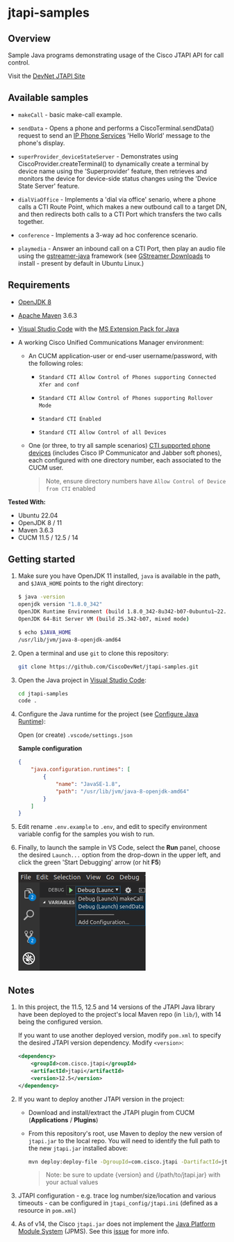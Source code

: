 # jtapi-samples

## Overview

Sample Java programs demonstrating usage of the Cisco JTAPI API for call control.

Visit the [DevNet JTAPI Site](https://developer.cisco.com/site/jtapi)

## Available samples

- `makeCall` - basic make-call example.

- `sendData` - Opens a phone and performs a CiscoTerminal.sendData() request to send an [IP Phone Services](https://developer.cisco.com/site/ip-phone-services/) 'Hello World' message to the phone's display.

- `superProvider_deviceStateServer` - Demonstrates using CiscoProvider.createTerminal() to dynamically create a terminal by device name using the 'Superprovider' feature, then retrieves and monitors the device for device-side status changes using the 'Device State Server' feature.

- `dialViaOffice` - Implements a 'dial via office' senario, where a phone calls a CTI Route Point, which makes a new outbound call to a target DN, and then redirects both calls to a CTI Port which transfers the two calls together.

- `conference` - Implements a 3-way ad hoc conference scenario.

- `playmedia` - Answer an inbound call on a CTI Port, then play an audio file using the [gstreamer-java](https://github.com/gstreamer-java/gst1-java-core) framework (see [GStreamer Downloads](https://gstreamer.freedesktop.org/download/) to install - present by default in Ubuntu Linux.)

## Requirements

- [OpenJDK 8](https://openjdk.java.net/)

- [Apache Maven](https://maven.apache.org/) 3.6.3

- [Visual Studio Code](https://code.visualstudio.com/) with the [MS Extension Pack for Java](https://marketplace.visualstudio.com/items?itemName=vscjava.vscode-java-pack)

- A working Cisco Unified Communications Manager environment:

    - An CUCM application-user or end-user username/password, with the following roles:

        - `Standard CTI Allow Control of Phones supporting Connected Xfer and conf`

        - `Standard CTI Allow Control of Phones supporting Rollover Mode`

        - `Standard CTI Enabled`

        - `Standard CTI Allow Control of all Devices`

    - One (or three, to try all sample scenarios) [CTI supported phone devices](https://developer.cisco.com/site/jtapi/documents/cti-tapi-jtapi-supported-device-matrix/) (includes Cisco IP Communicator and Jabber soft phones), each configured with one directory number, each associated to the CUCM user.

        >Note, ensure directory numbers have `Allow Control of Device from CTI` enabled

**Tested With:**

* Ubuntu 22.04
* OpenJDK 8 / 11
* Maven 3.6.3
* CUCM 11.5 / 12.5 / 14

## Getting started

1. Make sure you have OpenJDK 11 installed, `java` is available in the path, and `$JAVA_HOME` points to the right directory:

    ```bash
    $ java -version
    openjdk version "1.8.0_342"
    OpenJDK Runtime Environment (build 1.8.0_342-8u342-b07-0ubuntu1~22.04-b07)
    OpenJDK 64-Bit Server VM (build 25.342-b07, mixed mode)
    ```

    ```bash
    $ echo $JAVA_HOME
    /usr/lib/jvm/java-8-openjdk-amd64
    ```

1. Open a terminal and use `git` to clone this repository:

    ```bash
    git clone https://github.com/CiscoDevNet/jtapi-samples.git
    ```

1. Open the Java project in [Visual Studio Code](https://code.visualstudio.com/):

    ```bash
    cd jtapi-samples
    code .
    ```

1. Configure the Java runtime for the project (see [Configure Java Runtime](https://code.visualstudio.com/docs/java/java-project#_configure-runtime-for-projects)):

   Open (or create) `.vscode/settings.json`

   **Sample configuration**

   ```json
   {
       "java.configuration.runtimes": [
           {
               "name": "JavaSE-1.8",
               "path": "/usr/lib/jvm/java-8-openjdk-amd64"
           }
       ]
   }   
   ```

1. Edit rename `.env.example` to `.env`, and edit to specify environment variable config for the samples you wish to run.

1. Finally, to launch the sample in VS Code, select the **Run** panel, choose the desired `Launch...` option from the drop-down in the upper left, and click the green 'Start Debugging' arrow (or hit **F5**)

    ![Launch](images/launch.png)

## Notes

1. In this project, the 11.5, 12.5 and 14 versions of the JTAPI Java library have been deployed to the project's local Maven repo (in `lib/`), with 14 being the configured version. 

    If you want to use another deployed version, modify `pom.xml` to specify the desired JTAPI version dependency.  Modify `<version>`:

    ```xml
    <dependency>
        <groupId>com.cisco.jtapi</groupId>
        <artifactId>jtapi</artifactId>
        <version>12.5</version>
    </dependency>
    ```

1.  If  you want to deploy another JTAPI version in the project:

    * Download and install/extract the JTAPI plugin from CUCM (**Applications** / **Plugins**)

    * From this repository's root, use Maven to deploy the new version of `jtapi.jar` to the local repo.  You will need to identify the full path to the new `jtapi.jar` installed above:

        ```bash
        mvn deploy:deploy-file -DgroupId=com.cisco.jtapi -DartifactId=jtapi -Dversion={version} -Durl=file:./lib -DrepositoryId=local-maven-repo -DupdateReleaseInfo=true -Dfile={/path/to/jtapi.jar}
        ```

        >Note: be sure to update {version} and {/path/to/jtapi.jar} with your actual values

1. JTAPI configuration - e.g. trace log number/size/location and various timeouts - can be configured in `jtapi_config/jtapi.ini` (defined as a resource in `pom.xml`)

1. As of v14, the Cisco `jtapi.jar` does not implement the [Java Platform Module System](https://www.oracle.com/corporate/features/understanding-java-9-modules.html) (JPMS).  See this [issue](https://github.com/CiscoDevNet/jtapi-samples/issues/1) for more info.